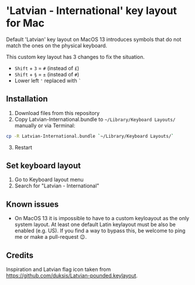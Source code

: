 # 'Latvian - International' key layout for Mac

Default 'Latvian' key layout on MacOS 13
introduces symbols that do not match the ones on the physical keyboard.

This custom key layout has 3 changes to fix the situation.

- <code>Shift</code> + <code>3</code> = <code>#</code> (instead of <code>£</code>)
- <code>Shift</code> + <code>§</code> = <code>±</code> (instead of <code>#</code>)
- Lower left <code>'</code> replaced with <code>`</code>

## Installation

1. Download files from this repository
2. Copy Latvian-International.bundle to `~/Library/Keyboard Layouts/`
manually or via Terminal:

```zsh
cp -R Latvian-International.bundle `~/Library/Keyboard Layouts/`
```

3. Restart

## Set keyboard layout

1. Go to Keyboard layout menu
2. Search for "Latvian - International"

## Known issues

- On MacOS 13 it is impossible to have to a custom keyloayout as the only
  system layout.
  At least one default Latin keylayout must be also be enabled (e.g. US).
  If you find a way to bypass this, be welcome to ping me
  or make a pull-request 😉.

## Credits

Inspiration and Latvian flag icon taken from <https://github.com/duksis/Latvian-pounded.keylayout>.
